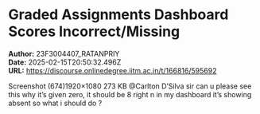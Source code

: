 # Graded Assignments Dashboard Scores Incorrect/Missing

**Author:** 23F3004407_RATANPRIY  
**Date:** 2025-02-15T20:50:32.496Z  
**URL:** https://discourse.onlinedegree.iitm.ac.in/t/166816/595692

Screenshot (674)1920×1080 273 KB
@Carlton D’Silva sir can u please see this why it’s given zero, it should be 8 right n in my dashboard it’s showing absent so what i should do ?
